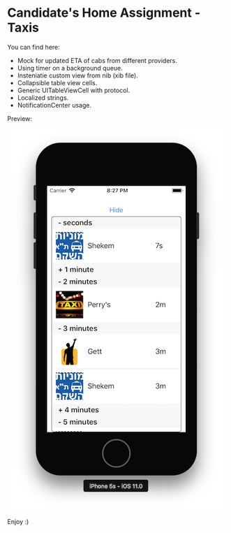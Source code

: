 # Candidate's Home Assignment - Taxis

You can find here:
- Mock for updated ETA of cabs from different providers.
- Using timer on a background queue.
- Insteniatie custom view from nib (xib file).
- Collapsible table view cells.
- Generic UITableViewCell with protocol.
- Localized strings.
- NotificationCenter usage.

Preview:

![app preview](https://raw.githubusercontent.com/PerrchicK/CandidateHW-Taxi/master/%2B/preview.png)

Enjoy :)
